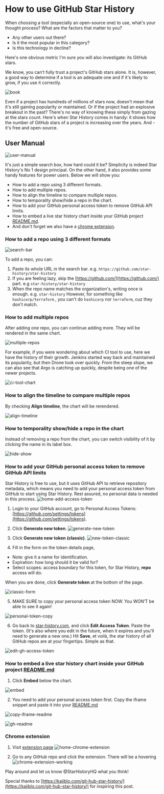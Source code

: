 # How to use GitHub Star History

When choosing a tool (especially an open-source one) to use, what's your thought process? What are the factors that matter to you?

- Any other users out there?
- Is it the most popular in this category?
- Is this technology in decline?

Here's one obvious metric I'm sure you will also investigate: its GitHub stars.

We know, you can't fully trust a project's GitHub stars alone. It is, however, a good way to determine if a tool is an adequate one and if it's likely to grow, if you use it correctly.

![book](/blog/assets/how-to-use-star-history/book.webp)

Even if a project has hundreds of millions of stars now, doesn't mean that it's still gaining popularity or maintained. Or if the project had an explosive breakout in the past? There's no way of knowing these simply from gazing at the stars count. Here's when Star History comes in handy: it shows how the number of GitHub stars of a project is increasing over the years. And - it's free and open-source.

## User Manual

![user-manual](/blog/assets/how-to-use-star-history/user-manual.webp)

It's just a simple search box, how hard could it be? Simplicity is indeed Star History's No 1 design principal. On the other hand, it also provides some handy features for power users. Below we will show you:

- How to add a repo using 3 different formats.
- How to add multiple repos.
- How to align the timeline to compare multiple repos.
- How to temporality show/hide a repo in the chart.
- How to add your GitHub personal access token to remove GitHub API limits.
- How to embed a live star history chart inside your GitHub project [README.md](http://README.md).
- And don't forget we also have a [chrome extension](https://chrome.google.com/webstore/detail/star-history/iijibbcdddbhokfepbblglfgdglnccfn).

### How to add a repo using 3 different formats

![search-bar](/blog/assets/how-to-use-star-history/search-bar.webp)

To add a repo, you can:

1. Paste its whole URL in the search bar. e.g. `https://github.com/star-history/star-history`
2. If you are feeling lazy, skip the [https://github.com/](https://github.com/) part. e.g `star-history/star-history`
3. When the repo name matches the organization's, writing once is enough. e.g. `star-history` However, for something like `hashicorp/terraform` , you can't do `hashicorp` nor `terraform`, cuz they don't match.

### How to add multiple repos

After adding one repo, you can continue adding more. They will be rendered in the same chart.

![multiple-repos](/blog/assets/how-to-use-star-history/multiple-repos.webp)

For example, if you were wondering about which CI tool to use, here we have the history of their growth. Jenkins started way back and maintained its popularity, but then Drone took over quickly. From the steep slope, we can also see that Argo is catching up quickly, despite being one of the newer projects.

![ci-tool-chart](/blog/assets/how-to-use-star-history/ci-tool-chart.webp)

### How to align the timeline to compare multiple repos

By checking **Align timeline**, the chart will be rerendered.

![align-timeline](/blog/assets/how-to-use-star-history/align-timeline.webp)

### How to temporality show/hide a repo in the chart

Instead of removing a repo from the chart, you can switch visibility of it by clicking the name in its label box.

![hide-show](/blog/assets/how-to-use-star-history/hide-show.webp)

### How to add your GitHub personal access token to remove GitHub API limits

Star History is free to use, but it uses GitHub API to retrieve repository metadata, which means you need to add your personal access token from GitHub to start using Star History. Rest assured, no personal data is needed in this process.
![home-add-access-token](/blog/assets/how-to-use-star-history/add-access-token.webp)

1. Login to your GitHub account, go to Personal Access Tokens: [https://github.com/settings/tokens](https://github.com/settings/tokens).
   
2. Click **Generate new token**.
![generate-new-token](/blog/assets/how-to-use-star-history/generate-new-token.webp)

3. Click **Generate new** **token** **(classic)**.
![new-token-classic](/blog/assets/how-to-use-star-history/new-token-classic.webp)

4. Fill in the form on the token details page,
- Note: give it a name for identification.
- Expiration: how long should it be valid for?
- Select scopes: access boundary for this token, for Star History, **repo** access will do.

When you are done, click **Generate token** at the bottom of the page.

![classic-form](/blog/assets/how-to-use-star-history/classic-form.webp)

5. MAKE SURE to copy your personal access token NOW. You WON’T be able to see it again!

![personal-token-copy](/blog/assets/how-to-use-star-history/personal-token-copy.webp)

6. Go back to [star-history.com](http://star-history.com), and click **Edit Access Token**. Paste the token. (It's also where you edit in the future, when it expires and you'll need to generate a new one.) Hit **Save**, et voilà, the star history of all GitHub repos are at your fingertips. Simple as that.

![edit-gh-access-token](/blog/assets/how-to-use-star-history/edit-gh-access-token.webp)

### How to embed a live star history chart inside your GitHub project [README.md](http://README.md)

1. Click **Embed** below the chart.

![embed](/blog/assets/how-to-use-star-history/embed.webp)

2. You need to add your personal access token first. Copy the iframe snippet and paste it into your [README.md](http://README.md)

![copy-iframe-readme](/blog/assets/how-to-use-star-history/copy-iframe-readme.webp)

![gh-readme](/blog/assets/how-to-use-star-history/gh-readme.webp)

### Chrome extension

1. Visit [extension page](https://chrome.google.com/webstore/detail/star-history/iijibbcdddbhokfepbblglfgdglnccfn)
![home-chrome-extension](/blog/assets/how-to-use-star-history/home-chrome-extension.webp)

2. Go to any GitHub repo and click the extension. There will be a hovering
![chrome-extension-working](/blog/assets/how-to-use-star-history/chrome-extension-working.webp)

Play around and let us know @StarHistoryHQ what you think!

Special thanks to [https://kajiblo.com/git-hub-star-history/](https://kajiblo.com/git-hub-star-history/) for inspiring this post.